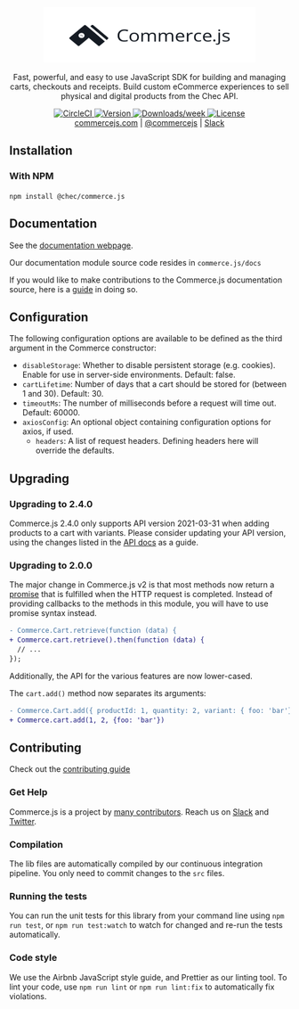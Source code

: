 <p align="center">
  <img src="https://raw.githubusercontent.com/chec/commercejs-examples/master/assets/logo.svg" width="380" height="100" />
</p>
<p align="center">
Fast, powerful, and easy to use JavaScript SDK for building and managing carts, checkouts and receipts.
Build custom eCommerce experiences to sell physical and digital products from the Chec API.
</p>

<p align="center">
  <a href="https://circleci.com/gh/chec/commerce.js/tree/master">
    <img src="https://circleci.com/gh/chec/commerce.js/tree/master.svg?style=shield" alt="CircleCI" />
  </a>
  <a href="https://npmjs.org/package/@chec/commerce.js">
    <img src="https://img.shields.io/npm/v/@chec/commerce.js.svg" alt="Version" />
  </a>
  <a href="https://npmjs.org/package/@chec/commerce.js">
    <img src="https://img.shields.io/npm/dw/@chec/commerce.js.svg" alt="Downloads/week" />
  </a>
    <a href="https://github.com/chec/commerce.js/blob/master/package.json">
    <img src="https://img.shields.io/npm/l/@chec/commerce.js.svg" alt="License" />
  </a>
  <br>
  <a href="https://commercejs.com">commercejs.com</a> | <a href="https://twitter.com/commercejs">@commercejs</a> | <a href="http://slack.commercejs.com">Slack</a>
</p>


## Installation

### With NPM

`npm install @chec/commerce.js`

## Documentation

See the [documentation webpage](https://commercejs.com/docs).

Our documentation module source code resides in `commerce.js/docs`

If you would like to make contributions to the Commerce.js documentation source, here is a [guide](https://github.com/chec/commerce.js/blob/master/CONTRIBUTING.md) in doing so.

## Configuration

The following configuration options are available to be defined as the third argument in the Commerce constructor:

* `disableStorage`: Whether to disable persistent storage (e.g. cookies). Enable for use in server-side environments. Default: false.
* `cartLifetime`: Number of days that a cart should be stored for (between 1 and 30). Default: 30.
* `timeoutMs`: The number of milliseconds before a request will time out. Default: 60000.
* `axiosConfig`: An optional object containing configuration options for axios, if used.
  * `headers`: A list of request headers. Defining headers here will override the defaults.

## Upgrading

### Upgrading to 2.4.0

Commerce.js 2.4.0 only supports API version 2021-03-31 when adding products to a cart with variants. Please consider
updating your API version, using the changes listed in the [API docs](https://commercejs.com/docs/api/#versioning) as
a guide.

### Upgrading to 2.0.0

The major change in Commerce.js v2 is that most methods now return a
[promise](https://developer.mozilla.org/en-US/docs/Web/JavaScript/Reference/Global_Objects/Promise) that is fulfilled
when the HTTP request is completed. Instead of providing callbacks to the methods in this module, you will have to use
promise syntax instead.

```diff
- Commerce.Cart.retrieve(function (data) {
+ Commerce.cart.retrieve().then(function (data) {
  // ...
});
```

Additionally, the API for the various features are now lower-cased.

The `cart.add()` method now separates its arguments:

```diff
- Commerce.Cart.add({ productId: 1, quantity: 2, variant: { foo: 'bar'} })
+ Commerce.cart.add(1, 2, {foo: 'bar'})
```

## Contributing
Check out the [contributing guide](CONTRIBUTING.md)

### Get Help

Commerce.js is a project by [many contributors](https://github.com/chec/commerce.js/graphs/contributors). Reach us on [Slack](http://slack.commercejs.com) and [Twitter](https://twitter.com/commercejs).

### Compilation

The lib files are automatically compiled by our continuous integration pipeline. You only need to commit changes
to the `src` files.

### Running the tests

You can run the unit tests for this library from your command line using `npm run test`, or `npm run test:watch`
to watch for changed and re-run the tests automatically.

### Code style

We use the Airbnb JavaScript style guide, and Prettier as our linting tool. To lint your code, use `npm run lint`
or `npm run lint:fix` to automatically fix violations.
